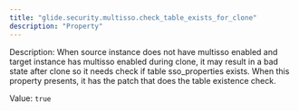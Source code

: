 ```yaml
---
title: "glide.security.multisso.check_table_exists_for_clone"
description: "Property"
---
```


Description: When source instance does not have multisso enabled and target instance has multisso enabled during clone,  it may result in a bad state after clone so it needs check if table sso_properties exists. When this property presents, it has the patch that does the table existence check.

Value: `true`